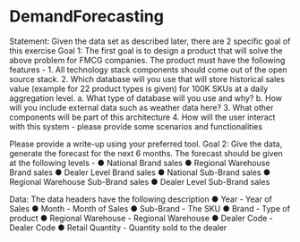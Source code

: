 # DemandForecasting

Statement:
Given the data set as described later, there are 2 specific goal of this exercise
  Goal 1:
  The first goal is to design a product that will solve the above problem for FMCG companies. The
  product must have the following features -
    1. All technology stack components should come out of the open source stack.
    2. Which database will you use that will store historical sales value (example for 22 product types is given) for 100K SKUs at a daily
       aggregation level.
        a. What type of database will you use and why?
        b. How will you include external data such as weather data here?
    3. What other components will be part of this architecture
    4. How will the user interact with this system - please provide some scenarios and functionalities

Please provide a write-up using your preferred tool.
  Goal 2:
  Give the data, generate the forecast for the next 6 months. The forecast should be given at the following levels -
    ● National Brand sales
    ● Regional Warehouse Brand sales
    ● Dealer Level Brand sales
    ● National Sub-Brand sales
    ● Regional Warehouse Sub-Brand sales
    ● Dealer Level Sub-Brand sales

  Data:
  The data headers have the following description
    ● Year - Year of Sales
    ● Month - Month of Sales
    ● Sub-Brand - The SKU
    ● Brand - Type of product
    ● Regional Warehouse - Regional Warehouse
    ● Dealer Code - Dealer Code
    ● Retail Quantity - Quantity sold to the dealer
